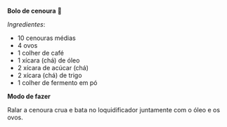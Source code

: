 **Bolo de cenoura** :carrot:

*Ingredientes*:

- 10 cenouras médias
- 4 ovos
- 1 colher de café
- 1 xícara (chá) de óleo
- 2 xícara de acúcar (chá)
- 2 xícara (chá) de trigo
- 1 colher de fermento em pó



**Modo de fazer**

Ralar a cenoura crua e bata no loquidificador juntamente com o óleo e os ovos.
